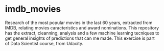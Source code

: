 # imdb_movies
Research of the most popular movies in the last 60 years, extracted from IMDB, relating  movies caracteristics and award nominations. This repository has the extract, cleanning, analysis and a few machine learning tecniques to get general insights of predictions  that can me made. This exercise is part of Data Scientist course, from Udacity.
